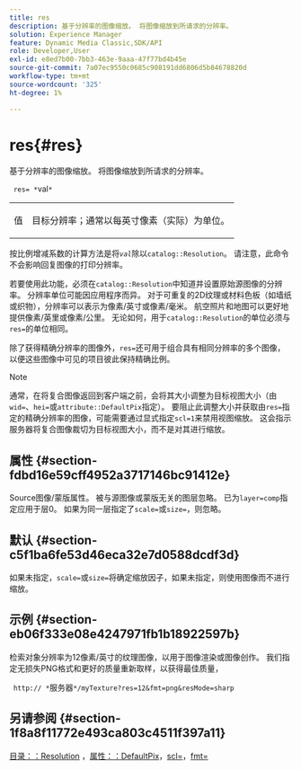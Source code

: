 ```yaml
---
title: res
description: 基于分辨率的图像缩放。 将图像缩放到所请求的分辨率。
solution: Experience Manager
feature: Dynamic Media Classic,SDK/API
role: Developer,User
exl-id: e8ed7b00-7bb3-463e-9aaa-47f77bd4b45e
source-git-commit: 7a07ec9550c0685c908191dd6806d5b84678820d
workflow-type: tm+mt
source-wordcount: '325'
ht-degree: 1%

---
```


# res{#res}

基于分辨率的图像缩放。 将图像缩放到所请求的分辨率。

` res= *`val`*`

<table id="simpletable_E69F3709266749C4A165C90FF18FF5AA"> 
 <tr class="strow"> 
  <td class="stentry"> <p> <span class="varname">值</span> </p> </td> 
  <td class="stentry"> <p>目标分辨率；通常以每英寸像素（实际）为单位。 </p> </td> 
 </tr> 
</table>

按比例增减系数的计算方法是将&#x200B;*`val`*&#x200B;除以`catalog::Resolution`。 请注意，此命令不会影响回复图像的打印分辨率。

若要使用此功能，必须在`catalog::Resolution`中知道并设置原始源图像的分辨率。 分辨率单位可能因应用程序而异。 对于可重复的2D纹理或材料色板（如墙纸或织物），分辨率可以表示为像素/英寸或像素/毫米。 航空照片和地图可以更好地提供像素/英里或像素/公里。 无论如何，用于`catalog::Resolution`的单位必须与`res=`的单位相同。

除了获得精确分辨率的图像外，`res=`还可用于组合具有相同分辨率的多个图像，以便这些图像中可见的项目彼此保持精确比例。

>[!NOTE]
>
>通常，在将复合图像返回到客户端之前，会将其大小调整为目标视图大小（由`wid=`、`hei=`或`attribute::DefaultPix`指定）。 要阻止此调整大小并获取由`res=`指定的精确分辨率的图像，可能需要通过显式指定`scl=1`来禁用视图缩放。 这会指示服务器将复合图像裁切为目标视图大小，而不是对其进行缩放。

## 属性 {#section-fdbd16e59cff4952a3717146bc91412e}

Source图像/蒙版属性。 被与源图像或蒙版无关的图层忽略。 已为`layer=comp`指定应用于层0。 如果为同一层指定了`scale=`或`size=`，则忽略。

## 默认 {#section-c5f1ba6fe53d46eca32e7d0588dcdf3d}

如果未指定，`scale=`或`size=`将确定缩放因子，如果未指定，则使用图像而不进行缩放。

## 示例 {#section-eb06f333e08e4247971fb1b18922597b}

检索对象分辨率为12像素/英寸的纹理图像，以用于图像渲染或图像创作。 我们指定无损失PNG格式和更好的质量重新取样，以获得最佳质量，

` http:// *`服务器`*/myTexture?res=12&fmt=png&resMode=sharp`

## 另请参阅 {#section-1f8a8f11772e493ca803c4511f397a11}

[目录：：Resolution](../../../../../is-api/image-catalog/image-serving-api-ref/c-image-catalog-reference/c-image-svg-data-reference/c-image-data-reference/r-resolution-cat.md#reference-de489f5f36b64bd0831749546f8728e1) ，[属性：：DefaultPix](../../../../../is-api/image-catalog/image-serving-api-ref/c-image-catalog-reference/c-attributes-reference/r-defaultpix.md#reference-996b2c22b30f4fd9b970c84063306df1)，[scl=](../../../../../is-api/http-ref/image-serving-api-ref/c-http-protocol-reference/c-command-reference/r-scl.md#reference-b2a74e493d0d407e98fe350551ba3fcc)，[fmt=](../../../../../is-api/http-ref/image-serving-api-ref/c-http-protocol-reference/c-command-reference/r-is-http-fmt.md#reference-cdf10043423b45ba9fe15157fb3ae37a)
